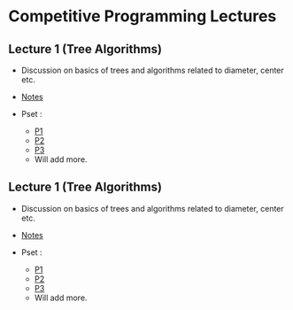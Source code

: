 # Competitive Programming Lectures

## Lecture 1 (Tree Algorithms) 
  * Discussion on basics of trees and algorithms related to diameter, center etc.
 
  * [Notes](https://drive.google.com/file/d/11Yl6ixWEDdIoSYo7N_OupQdEGaHm0p8Y/view?usp=sharing)

  * Pset :
    - [P1](https://atcoder.jp/contests/abc221/tasks/abc221_f)
    - [P2](https://codeforces.com/contest/1092/problem/E)
    - [P3](https://codeforces.com/contest/1405/problem/D)
    - Will add more.

## Lecture 1 (Tree Algorithms) 
  * Discussion on basics of trees and algorithms related to diameter, center etc.
 
  * [Notes](https://drive.google.com/file/d/11Yl6ixWEDdIoSYo7N_OupQdEGaHm0p8Y/view?usp=sharing)

  * Pset :
    - [P1](https://atcoder.jp/contests/abc221/tasks/abc221_f)
    - [P2](https://codeforces.com/contest/1092/problem/E)
    - [P3](https://codeforces.com/contest/1405/problem/D)
    - Will add more.
